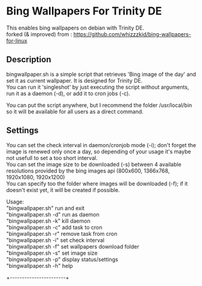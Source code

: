 # Bing Wallpapers For Trinity DE
This enables bing wallpapers on debian with Trinity DE.  
forked (& improved) from : https://github.com/whizzzkid/bing-wallpapers-for-linux

## Description
bingwallpaper.sh is a simple script that retrieves 'Bing image of the day' and set it as current wallpaper. It is designed for Trinity DE.  
You can run it 'singleshot' by just executing the script without arguments, run it as a daemon (-d), or add it to cron jobs (-c).  
  
You can put the script anywhere, but I recommend the folder /usr/local/bin so it will be available for all users as a direct command.  
  
## Settings
You can set the check interval in daemon/cronjob mode (-i); don't forget the image is renewed only once a day, so depending of your usage it's maybe not usefull to set a too short interval.  
You can set the image size to be downloaded (-s) between 4 available resolutions provided by the bing images api (800x600, 1366x768, 1920x1080, 1920x1200)  
You can specify too the folder where images will be downloaded (-f); if it doesn't exist yet, it will be created if possible.  
  
  
Usage:  
 "bingwallpaper.sh"       run and exit  
 "bingwallpaper.sh -d"    run as daemon  
 "bingwallpaper.sh -k"    kill daemon  
 "bingwallpaper.sh -c"    add task to cron  
 "bingwallpaper.sh -r"    remove task from cron  
 "bingwallpaper.sh -i"    set check interval  
 "bingwallpaper.sh -f"    set wallpapers download folder  
 "bingwallpaper.sh -s"    set image size  
 "bingwallpaper.sh -p"    display status/settings  
 "bingwallpaper.sh -h"    help  
  
  
+-----------------------+

